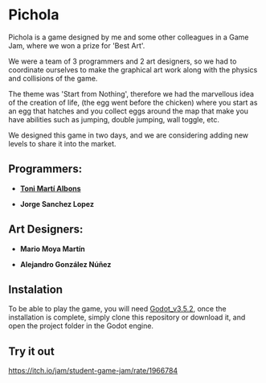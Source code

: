 # Pichola

Pichola is a game designed by me and some other colleagues in a Game Jam, where we won a prize for 'Best Art'.

We were a team of 3 programmers and 2 art designers, so we had to coordinate ourselves to make the graphical art work along with the physics and collisions of the game.

The theme was 'Start from Nothing', therefore we had the marvellous idea of the creation of life, (the egg went before the chicken) where you start as an egg that hatches and you collect eggs around the map that make you have abilities such as jumping, double jumping, wall toggle, etc.

We designed this game in two days, and we are considering adding new levels to share it into the market.

## Programmers:

* **[Toni Martí Albons](https://github.com/Toni-Marti)**

* **Jorge Sanchez Lopez**

## Art Designers:

* **Mario Moya Martín**

* **Alejandro González Núñez**

## Instalation
To be able to play the game, you will need [Godot_v3.5.2](https://godotengine.org/download/3.x/linux), once the installation is complete, simply clone this repository or download it, and open the project folder in the Godot engine.

## Try it out
https://itch.io/jam/student-game-jam/rate/1966784

